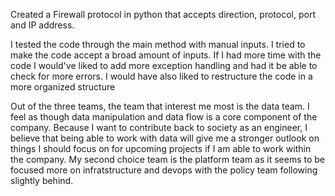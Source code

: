 Created a Firewall protocol in python that accepts direction, protocol, port and IP address.

I tested the code through the main method with manual inputs. I tried to make the code accept
a broad amount of inputs. If I had more time with the code I would've liked to add more exception
handling and had it be able to check for more errors. I would have also liked to restructure the code
in a more organized structure

Out of the three teams, the team that interest me most is the data team. I feel as though data manipulation
and data flow is a core component of the company. Because I want to contribute back to society as an engineer,
I believe that being able to work with data will give me a stronger outlook on things I should focus on for
upcoming projects if I am able to work within the company. My second choice team is the platform team
as it seems to be focused more on infratstructure and devops with the policy team following slightly behind.